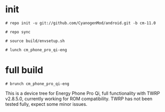 # init
    # repo init -u git://github.com/CyanogenMod/android.git -b cm-11.0
    
    # repo sync
    
    # source build/envsetup.sh
    
    # lunch cm_phone_pro_qi-eng


# full build
    # brunch cm_phone_pro_qi-eng

This is a device tree for Energy Phone Pro Qi, full functionality with TWRP v2.8.5.0, currently working for ROM compatibility.
TWRP has not been tested fully, expect some minor issues.
